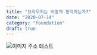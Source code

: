 ```yaml
---
title: "브라우저는 어떻게 동작하는가?"
date: "2020-07-14"
category: "foundation"
draft: true
---
```


![이미지 주소 테스트](https://d2.naver.com/content/images/2015/06/helloworld-59361-3.png)
